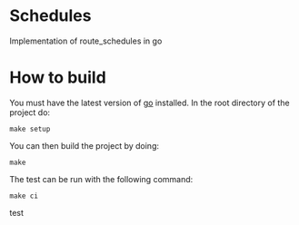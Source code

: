 Schedules
=====

Implementation of route_schedules in go

How to build
============
You must have the latest version of [go](https://golang.org/) installed.
In the root directory of the project do:
```
make setup
```

You can then build the project by doing:
```
make
```

The test can be run with the following command:
```
make ci
```

test
